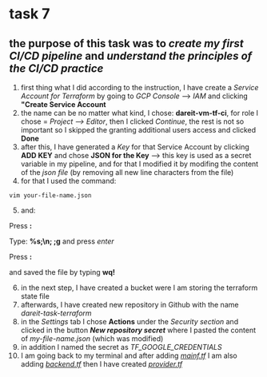 # task 7
## the purpose of this task was to *create my first CI/CD pipeline* and *understand the principles of the CI/CD practice*
1. first thing what I did according to the instruction, I have create a *Service Account for Terraform* by going to *GCP Console* --> *IAM* and clicking **"Create Service Account**
2. the name can be no matter what kind, I chose: **dareit-vm-tf-ci**, for role I chose = *Project --> Editor*, then I clicked *Continue*, the rest is not so important so I skipped the granting additional users access and clicked **Done**
3. after this, I have generated a *Key* for that Service Account by clicking **ADD KEY** and chose **JSON for the Key** --> this key is used as a secret variable in my pipeline, and for that I modified it by modifing the content of the *json file* (by removing all new line characters from the file)
4. for that I used the command:
```
vim your-file-name.json
```
5. and:

Press **:**

Type: **%s;\\n; ;g** and press *enter*

Press **:**

and saved the file by typing **wq!**

6. in the next step, I have created a bucket were I am storing the terraform state file
7. afterwards, I have created new repository in Github with the name *dareit-task-terraform*
8. in the *Settings* tab I chose **Actions** under the *Security section* and clicked in the button ***New repository secret*** where I pasted the content of *my-file-name.json* (which was modified)
9. in addition I named the secret as *TF_GOOGLE_CREDENTIALS*
10. I am going back to my terminal and after adding [*mainf.tf*](https://github.com/inspiritgoldenx/dareit-task-terraform/blob/main/main.tf) I am also adding [*backend.tf*](https://github.com/inspiritgoldenx/dareit-task-terraform/blob/main/backend.tf) then I have created [*provider.tf*](https://github.com/inspiritgoldenx/dareit-task-terraform/blob/main/provider.tf)
